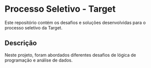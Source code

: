 # Processo Seletivo - Target

Este repositório contém os desafios e soluções desenvolvidas para o processo seletivo da Target.

## Descrição

Neste projeto, foram abordados diferentes desafios de lógica de programação e análise de dados.
